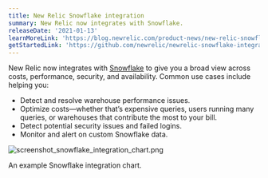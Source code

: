 ```yaml
---
title: New Relic Snowflake integration
summary: New Relic now integrates with Snowflake.
releaseDate: '2021-01-13'
learnMoreLink: 'https://blog.newrelic.com/product-news/new-relic-snowflake-integration/'
getStartedLink: 'https://github.com/newrelic/newrelic-snowflake-integration'
---
```


New Relic now integrates with [Snowflake](https://github.com/newrelic/newrelic-snowflake-integration) to give you a broad view across costs, performance, security, and availability. Common use cases include helping you:

- Detect and resolve warehouse performance issues.
- Optimize costs—whether that’s expensive queries, users running many queries, or warehouses that contribute the most to your bill.
- Detect potential security issues and failed logins.
- Monitor and alert on custom Snowflake data.

![screenshot_snowflake_integration_chart.png](/images/screenshot_snowflake_integration_chart.webp 'screenshot_snowflake_integration_chart.webp')

An example Snowflake integration chart.
